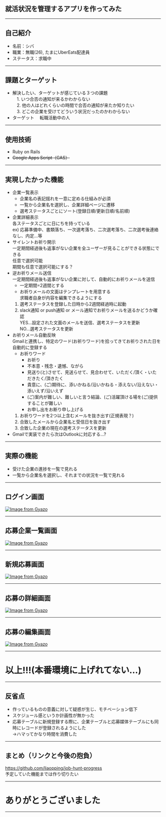 ## 就活状況を管理するアプリを作ってみた    

---

## 自己紹介  
- 名前：シバ  
- 職業：無職(26), たまにUberEats配達員
- ステータス：求職中  

---

## 課題とターゲット  
- 解決したい、ターゲットが感じている３つの課題  
　1. いつ合否の通知が来るかわからない  
　2. 他の人はどれくらいの時間で合否の通知が来たか知りたい  
　3. どこの企業を受けてどういう状況だったのかわからない  
- ターゲット
　転職活動中の人  

---

## 使用技術  
- Ruby on Rails
- ~~Google Apps Script（GAS）~~

---

## 実現したかった機能  
- 企業一覧表示
  - 企業名の表記揺れを一意に定める仕組みが必須  
  - 一覧から企業名を選択し、企業詳細ページに遷移  
  - 選考ステータスごとにソート(登録日順/更新日順/名前順)  
- 企業詳細表示  
各ステータスごとに日にちを持っている  
ex) 応募準備中、書類落ち、一次選考落ち、二次選考落ち、二次選考後連絡なし、内定…等
- サイレントお祈り開示  
一定期間経過後も返事がない企業を全ユーザーが見ることができる状態にできる  
任意で選択可能  
期間も任意で選択可能にする？
- 逆お祈りメール送信  
一定期間経過後も返事がない企業に対して、自動的にお祈りメールを送信
  - 一定期間=2週間とする
  - お祈りメールの文面はテンプレートを用意する  
  求職者自身が内容を編集できるようにする
  1. 選考ステータスを登録した日時から2週間経過時に起動
  2. slack通知 or push通知 or メール通知でお祈りメールを送るかどうか確認  
  YES…設定された文面のメールを送信、選考ステータスを更新  
  NO…選考ステータスを更新
- お祈りメール自動反映  
Gmailと連携し、特定のワード(お祈りワード)を拾ってきてお祈りされた日を自動的に登録する  
  - お祈りワード
    - お祈り
    - 不本意・残念・遺憾、ながら
    - 見送り(と)させて、見送らせて、見合わせて、いただく/頂く・いただきたく/頂きたく
    - 貴意に、(ご)期待に、添いかねる/沿いかねる・添えない/沿えない・添いえず/沿いえず
    - (ご)案内が難しい、難しいと言う結論、(ご)活躍頂ける場を(ご)提供することが難しい
    - お申し出をお断り申し上げる  
  1. お祈りワードを2つ以上含むメールを抜き出す(正規表現？)
  2. 合致したメールから企業名と受信日を抜き出す
  3. 合致した企業の現在の選考ステータスを更新
- Gmailで実装できたら次はOutlookに対応する…? 

---

## 実際の機能  
- 受けた企業の進捗を一覧で見れる  
- 一覧から企業名を選択し、それまでの状況を一覧で見れる 

---

## ログイン画面  
[![Image from Gyazo](https://i.gyazo.com/185d0c2c2473a1de6ab8ff7ac8c24aab.png)](https://gyazo.com/185d0c2c2473a1de6ab8ff7ac8c24aab)

---

## 応募企業一覧画面  
[![Image from Gyazo](https://i.gyazo.com/d592711e52fc0b60c01e3d54a0f77502.png)](https://gyazo.com/d592711e52fc0b60c01e3d54a0f77502)

---

## 新規応募画面  
[![Image from Gyazo](https://i.gyazo.com/f981b3d1d65afde86cda2325aad868bc.png)](https://gyazo.com/f981b3d1d65afde86cda2325aad868bc)

---

## 応募の詳細画面  
[![Image from Gyazo](https://i.gyazo.com/9b78cbd1326985dd5bd8563ac07d166e.png)](https://gyazo.com/9b78cbd1326985dd5bd8563ac07d166e)

---

## 応募の編集画面  
[![Image from Gyazo](https://i.gyazo.com/50c6dbea0e49359004af836ddcac2b29.png)](https://gyazo.com/50c6dbea0e49359004af836ddcac2b29)

---

# 以上!!!(本番環境に上げれてない…)

---

## 反省点
- 作っているものの意義に対して疑惑が生じ、モチベーション低下
- スケジュール感というか計画性が無かった
- 応募テーブルに新規登録する際に、企業テーブルと応募媒体テーブルにも同時にレコードが登録されるようにした  
  →ハマってかなり時間を消費した
  
---

## まとめ（リンクと今後の抱負）  
https://github.com/liaopping/job-hunt-progress  
予定していた機能までは作り切りたい  

---

# ありがとうございました

---

